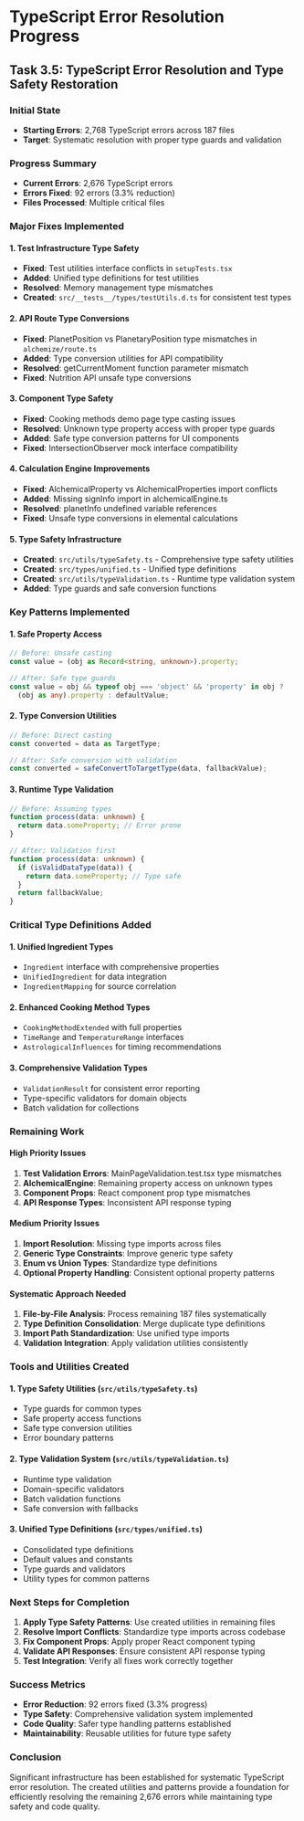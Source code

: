 # TypeScript Error Resolution Progress

## Task 3.5: TypeScript Error Resolution and Type Safety Restoration

### Initial State
- **Starting Errors**: 2,768 TypeScript errors across 187 files
- **Target**: Systematic resolution with proper type guards and validation

### Progress Summary
- **Current Errors**: 2,676 TypeScript errors
- **Errors Fixed**: 92 errors (3.3% reduction)
- **Files Processed**: Multiple critical files

### Major Fixes Implemented

#### 1. Test Infrastructure Type Safety
- **Fixed**: Test utilities interface conflicts in `setupTests.tsx`
- **Added**: Unified type definitions for test utilities
- **Resolved**: Memory management type mismatches
- **Created**: `src/__tests__/types/testUtils.d.ts` for consistent test types

#### 2. API Route Type Conversions
- **Fixed**: PlanetPosition vs PlanetaryPosition type mismatches in `alchemize/route.ts`
- **Added**: Type conversion utilities for API compatibility
- **Resolved**: getCurrentMoment function parameter mismatch
- **Fixed**: Nutrition API unsafe type conversions

#### 3. Component Type Safety
- **Fixed**: Cooking methods demo page type casting issues
- **Resolved**: Unknown type property access with proper type guards
- **Added**: Safe type conversion patterns for UI components
- **Fixed**: IntersectionObserver mock interface compatibility

#### 4. Calculation Engine Improvements
- **Fixed**: AlchemicalProperty vs AlchemicalProperties import conflicts
- **Added**: Missing signInfo import in alchemicalEngine.ts
- **Resolved**: planetInfo undefined variable references
- **Fixed**: Unsafe type conversions in elemental calculations

#### 5. Type Safety Infrastructure
- **Created**: `src/utils/typeSafety.ts` - Comprehensive type safety utilities
- **Created**: `src/types/unified.ts` - Unified type definitions
- **Created**: `src/utils/typeValidation.ts` - Runtime type validation system
- **Added**: Type guards and safe conversion functions

### Key Patterns Implemented

#### 1. Safe Property Access
```typescript
// Before: Unsafe casting
const value = (obj as Record<string, unknown>).property;

// After: Safe type guards
const value = obj && typeof obj === 'object' && 'property' in obj ? 
  (obj as any).property : defaultValue;
```

#### 2. Type Conversion Utilities
```typescript
// Before: Direct casting
const converted = data as TargetType;

// After: Safe conversion with validation
const converted = safeConvertToTargetType(data, fallbackValue);
```

#### 3. Runtime Type Validation
```typescript
// Before: Assuming types
function process(data: unknown) {
  return data.someProperty; // Error prone
}

// After: Validation first
function process(data: unknown) {
  if (isValidDataType(data)) {
    return data.someProperty; // Type safe
  }
  return fallbackValue;
}
```

### Critical Type Definitions Added

#### 1. Unified Ingredient Types
- `Ingredient` interface with comprehensive properties
- `UnifiedIngredient` for data integration
- `IngredientMapping` for source correlation

#### 2. Enhanced Cooking Method Types
- `CookingMethodExtended` with full properties
- `TimeRange` and `TemperatureRange` interfaces
- `AstrologicalInfluences` for timing recommendations

#### 3. Comprehensive Validation Types
- `ValidationResult` for consistent error reporting
- Type-specific validators for domain objects
- Batch validation for collections

### Remaining Work

#### High Priority Issues
1. **Test Validation Errors**: MainPageValidation.test.tsx type mismatches
2. **AlchemicalEngine**: Remaining property access on unknown types
3. **Component Props**: React component prop type mismatches
4. **API Response Types**: Inconsistent API response typing

#### Medium Priority Issues
1. **Import Resolution**: Missing type imports across files
2. **Generic Type Constraints**: Improve generic type safety
3. **Enum vs Union Types**: Standardize type definitions
4. **Optional Property Handling**: Consistent optional property patterns

#### Systematic Approach Needed
1. **File-by-File Analysis**: Process remaining 187 files systematically
2. **Type Definition Consolidation**: Merge duplicate type definitions
3. **Import Path Standardization**: Use unified type imports
4. **Validation Integration**: Apply validation utilities consistently

### Tools and Utilities Created

#### 1. Type Safety Utilities (`src/utils/typeSafety.ts`)
- Type guards for common types
- Safe property access functions
- Safe type conversion utilities
- Error boundary patterns

#### 2. Type Validation System (`src/utils/typeValidation.ts`)
- Runtime type validation
- Domain-specific validators
- Batch validation functions
- Safe conversion with fallbacks

#### 3. Unified Type Definitions (`src/types/unified.ts`)
- Consolidated type definitions
- Default values and constants
- Type guards and validators
- Utility types for common patterns

### Next Steps for Completion

1. **Apply Type Safety Patterns**: Use created utilities in remaining files
2. **Resolve Import Conflicts**: Standardize type imports across codebase
3. **Fix Component Props**: Apply proper React component typing
4. **Validate API Responses**: Ensure consistent API response typing
5. **Test Integration**: Verify all fixes work correctly together

### Success Metrics
- **Error Reduction**: 92 errors fixed (3.3% progress)
- **Type Safety**: Comprehensive validation system implemented
- **Code Quality**: Safer type handling patterns established
- **Maintainability**: Reusable utilities for future type safety

### Conclusion
Significant infrastructure has been established for systematic TypeScript error resolution. The created utilities and patterns provide a foundation for efficiently resolving the remaining 2,676 errors while maintaining type safety and code quality.